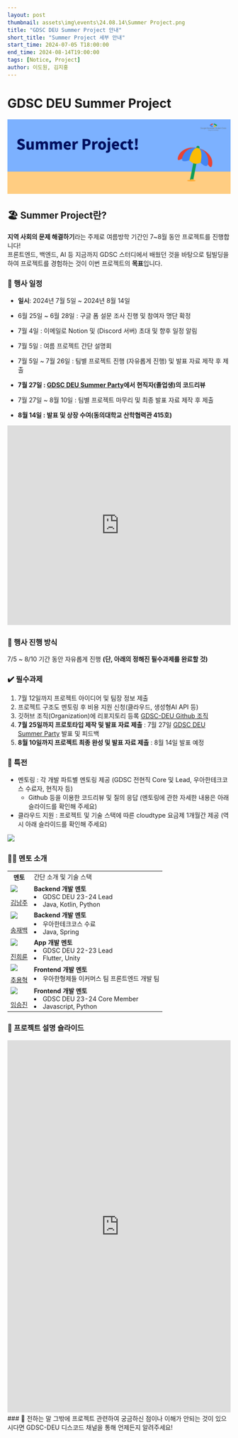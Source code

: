 ```yaml
---
layout: post
thumbnail: assets\img\events\24.08.14\Summer Project.png
title: "GDSC DEU Summer Project 안내"
short_title: "Summer Project 세부 안내"
start_time: 2024-07-05 T18:00:00
end_time: 2024-08-14T19:00:00
tags: [Notice, Project]
author: 이도원, 김지홍
---
```


# GDSC DEU Summer Project 
![GDSC DEU Summer Project](/assets/img/events/24.08.14/Summer%20Project.png)

## 🏖️ Summer Project란?
**지역 사회의 문제 해결하기**라는 주제로 여름방학 기간인 7~8월 동안 프로젝트를 진행합니다!  
프론트엔드, 백엔드, AI 등 지금까지 GDSC 스터디에서 배웠던 것을 바탕으로 팀빌딩을 하여 프로젝트를 경험하는 것이 이번 프로젝트의 **목표**입니다.


### 📆 행사 일정

- **일시**: 2024년 7월 5일 ~ 2024년 8월 14일
- 6월 25일 ~ 6월 28일 : 구글 폼 설문 조사 진행 및 참여자 명단 확정

- 7월 4일 : 이메일로 Notion 및 (Discord 서버) 초대 및 향후 일정 알림

- 7월 5일 : 여름 프로젝트 간단 설명회
  
- 7월 5일 ~ 7월 26일 : 팀별 프로젝트 진행 (자유롭게 진행) 및 발표 자료 제작 후 제출

- **7월 27일 : [GDSC DEU Summer Party](https://www.notion.so/GDSC-DEU-Summer-Networking-Event-fc93d2e757524276ac5f5f83ebffbe03?pvs=21)에서 현직자(졸업생)의 코드리뷰**

- 7월 27일 ~ 8월 10일 : 팀별 프로젝트 마무리 및 최종 발표 자료 제작 후 제출

- **8월 14일 : 발표 및 상장 수여(동의대학교 산학협력관 415호)**
<iframe src="https://www.google.com/maps/embed?pb=!1m18!1m12!1m3!1d3262.6059082881065!2d129.03095621231427!3d35.14150687265281!2m3!1f0!2f0!3f0!3m2!1i1024!2i768!4f13.1!3m3!1m2!1s0x3568ebb1e7cd71a5%3A0x5d6cf9c83ffdf0bb!2z64-Z7J2Y64yA7ZWZ6rWQIOyCsO2Vme2Ykeugpeq0gA!5e0!3m2!1sko!2skr!4v1716123811569!5m2!1sko!2skr" width="100%" height="450" style="border:0;" allowfullscreen="" loading="lazy" referrerpolicy="no-referrer-when-downgrade"></iframe>

### 🚦 행사 진행 방식
7/5 ~ 8/10 기간 동안 자유롭게 진행 **(단, 아래의 정해진 필수과제를 완료할 것)**

###  ✔️ 필수과제
1. 7월 12일까지 프로젝트 아이디어 및 팀장 정보 제출
2. 프로젝트 구조도 멘토링 후 비용 지원 신청(클라우드, 생성형AI API 등)
3. 깃허브 조직(Organization)에 리포지토리 등록 [GDSC-DEU Github 조직](https://github.com/GDSC-DEU)
4. **7월 25일까지 프로토타입 제작 및 발표 자료 제출** : 7월 27일 [GDSC DEU Summer Party](https://www.notion.so/GDSC-DEU-Summer-Networking-Event-fc93d2e757524276ac5f5f83ebffbe03?pvs=21) 발표 및 피드백
5. **8월 10일까지 프로젝트 최종 완성 및 발표 자료 제출** : 8월 14일 발표 예정

### 🎁 특전
- 멘토링 : 각 개발 파트별 멘토링 제공 (GDSC 전현직 Core 및 Lead, 우아한테크코스 수료자, 현직자 등)
    * Github 등을 이용한 코드리뷰 및 질의 응답 (멘토링에 관한 자세한 내용은 아래 슬라이드를 확인해 주세요)
- 클라우드 지원 : 프로젝트 및 기술 스택에 따른 cloudtype 요금제 1개월간 제공 (역시 아래 슬라이드를 확인해 주세요)
<div>
  <img src="https://camo.githubusercontent.com/2ca9d8c8ab26d1863e86b2596ea1f62d0d3ac291a88b6cfd2d9332edd4e2ac89/68747470733a2f2f66696c65732e636c6f7564747970652e696f2f6c6f676f2f636c6f7564747970652d6c6f676f2d686f72697a6f6e74616c2d626c61636b2e706e67" height=70> 
</div>




### 👨‍🏫 멘토 소개

<table>
  <tr>
    <th>멘토</th>
    <td>간단 소개 및 기술 스택</td>
  </tr>
  <tr>
    <td><img src = "https://avatars.githubusercontent.com/u/23499675?v=4" height=150></td>
    <td rowspan=2>
        <strong>Backend 개발 멘토</strong>
        <li>GDSC DEU 23-24 Lead</li> 
        <li>Java, Kotlin, Python</li> 
    </td>
  </tr>
  <tr>
    <td><a href ="https://github.com/cmsong111">김남주</a></td>
  </tr>
  <tr>
    <td><img src = "https://avatars.githubusercontent.com/u/83541246?v=4" height=150></td>
    <td rowspan=2>
        <strong>Backend 개발 멘토</strong>
        <li>우아한테크코스 수료</li> 
        <li>Java, Spring</li> 
    </td>
  </tr>
  <tr>
    <td><a href ="https://github.com/thdwoqor">송재백</a></td>
  </tr>
  <tr>
    <td><img src = "https://avatars.githubusercontent.com/u/3811039?v=4" height=150></td>
    <td rowspan=2>
        <strong>App 개발 멘토</strong>
        <li>GDSC DEU 22-23 Lead</li> 
        <li>Flutter, Unity</li> 
    </td>
  </tr>
  <tr>
    <td><a href ="https://github.com/SerenityS">진희륜</a></td>
  </tr>
  <tr>
    <td><img src = "https://avatars.githubusercontent.com/u/20203944?v=4" height=150></td>
    <td rowspan=2>
        <strong>Frontend 개발 멘토</strong>
        <li>우아한형제들 이커머스 팀 프론트엔드 개발 팀</li> 
    </td>
  </tr>
  <tr>
    <td><a href ="https://github.com/solo5star">추용혁</a></td>
  </tr>
  <tr>
    <td><img src = "https://avatars.githubusercontent.com/u/83889135?v=4" height=150></td>
    <td rowspan=2>
        <strong>Frontend 개발 멘토</strong>
        <li>GDSC DEU 23-24 Core Member</li> 
        <li>Javascript, Python</li>
    </td>
  </tr>
  <tr>
    <td><a href ="https://github.com/SeungJin051">임승진</a></td>
  </tr>
</table>

### 📎 프로젝트 설명 슬라이드
<iframe
        src="https://docs.google.com/presentation/d/e/2PACX-1vQ10f_WL6SPTL2GJNQpEwo3ceSVzpC9_1RYgqqYck9A0SKozYD-1hfG3AdA8DJDjPL4yVMj8H_0f6fM/embed?start=false&loop=false&delayms=3000"
        frameborder="0" width="100%" height="839" allowfullscreen="true" mozallowfullscreen="true"
        webkitallowfullscreen="true">
</iframe>
### 💬 전하는 말
그밖에 프로젝트 관련하여 궁금하신 점이나 이해가 안되는 것이 있으시다면 GDSC-DEU 디스코드 채널을 통해 언제든지 알려주세요!